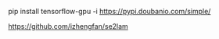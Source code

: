 pip install tensorflow-gpu -i https://pypi.doubanio.com/simple/

https://github.com/izhengfan/se2lam
